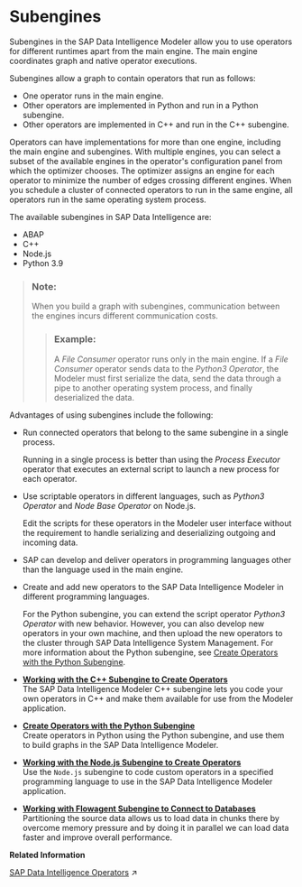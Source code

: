 <!-- loio20fad0ff7a3b4ffca67b52c446056059 -->

# Subengines

Subengines in the SAP Data Intelligence Modeler allow you to use operators for different runtimes apart from the main engine. The main engine coordinates graph and native operator executions.

Subengines allow a graph to contain operators that run as follows:

-   One operator runs in the main engine.
-   Other operators are implemented in Python and run in a Python subengine.
-   Other operators are implemented in C++ and run in the C++ subengine.

Operators can have implementations for more than one engine, including the main engine and subengines. With multiple engines, you can select a subset of the available engines in the operator's configuration panel from which the optimizer chooses. The optimizer assigns an engine for each operator to minimize the number of edges crossing different engines. When you schedule a cluster of connected operators to run in the same engine, all operators run in the same operating system process.

The available subengines in SAP Data Intelligence are:

-   ABAP
-   C++
-   Node.js
-   Python 3.9

> ### Note:  
> When you build a graph with subengines, communication between the engines incurs different communication costs.
> 
> > ### Example:  
> > A *File Consumer* operator runs only in the main engine. If a *File Consumer* operator sends data to the *Python3 Operator*, the Modeler must first serialize the data, send the data through a pipe to another operating system process, and finally deserialized the data.

Advantages of using subengines include the following:

-   Run connected operators that belong to the same subengine in a single process.

    Running in a single process is better than using the *Process Executor* operator that executes an external script to launch a new process for each operator.

-   Use scriptable operators in different languages, such as *Python3 Operator* and *Node Base Operator* on Node.js.

    Edit the scripts for these operators in the Modeler user interface without the requirement to handle serializing and deserializing outgoing and incoming data.

-   SAP can develop and deliver operators in programming languages other than the language used in the main engine.

-   Create and add new operators to the SAP Data Intelligence Modeler in different programming languages.

    For the Python subengine, you can extend the script operator *Python3 Operator* with new behavior. However, you can also develop new operators in your own machine, and then upload the new operators to the cluster through SAP Data Intelligence System Management. For more information about the Python subengine, see [Create Operators with the Python Subengine](create-operators-with-the-python-subengine-7e8f7d2.md).


-   **[Working with the C++ Subengine to Create Operators](working-with-the-c-subengine-to-create-operators-d8f634c.md "The SAP Data Intelligence Modeler C++ subengine lets
		you code your own operators in C++ and make them available for use from the Modeler application.")**  
The SAP Data Intelligence Modeler C++ subengine lets you code your own operators in C++ and make them available for use from the Modeler application.
-   **[Create Operators with the Python Subengine](create-operators-with-the-python-subengine-7e8f7d2.md "Create operators in Python using the Python subengine, and use them to build graphs in the SAP Data Intelligence Modeler. ")**  
Create operators in Python using the Python subengine, and use them to build graphs in the SAP Data Intelligence Modeler.
-   **[Working with the Node.js Subengine to Create Operators](working-with-the-node-js-subengine-to-create-operators-2f89f14.md "Use the Node.js subengine to code custom operators in a specified programming language to use in the SAP Data Intelligence Modeler application.")**  
Use the `Node.js` subengine to code custom operators in a specified programming language to use in the SAP Data Intelligence Modeler application.
-   **[Working with Flowagent Subengine to Connect to Databases](working-with-flowagent-subengine-to-connect-to-databases-f190a28.md "Partitioning the source data allows us to load data in chunks there by overcome memory
		pressure and by doing it in parallel we can load data faster and improve overall
		performance. ")**  
Partitioning the source data allows us to load data in chunks there by overcome memory pressure and by doing it in parallel we can load data faster and improve overall performance.

**Related Information**  


[SAP Data Intelligence Operators](https://help.sap.com/viewer/9182d964573745e89f523395d7c43e53/Dev/en-US/acd32810819a4b2893c9f8698e2ec55c.html "SAP Data Intelligence provides built-in operators, that you can use directly in a graph or as the basis for creating a custom operator.") :arrow_upper_right:

